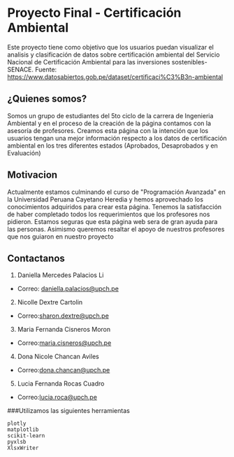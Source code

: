 # Proyecto Final - Certificación Ambiental
Este proyecto tiene como objetivo que los usuarios puedan visualizar el analisis y clasificación de datos sobre certificación ambiental del Servicio Nacional de Certificación Ambiental para las inversiones sostenibles-SENACE. Fuente: https://www.datosabiertos.gob.pe/dataset/certificaci%C3%B3n-ambiental

## ¿Quienes somos?
Somos un grupo de estudiantes del 5to ciclo de la carrera de Ingenieria Ambiental y en el proceso de la creación de la página contamos con la asesoría de profesores. Creamos esta página con la intención que los usuarios tengan una mejor información respecto a los datos de certificación ambiental en los tres diferentes estados (Aprobados, Desaprobados y en Evaluación)

## Motivacion
Actualmente estamos culminando el curso de "Programación Avanzada" en la Universidad Peruana Cayetano Heredia y hemos aprovechado los conocimientos adquiridos para crear esta página. Tenemos la satisfacción de haber completado todos los requerimientos que los profesores nos pidieron. Estamos seguras que esta página web sera de gran ayuda para las personas. Asimismo queremos resaltar el apoyo de nuestros profesores que nos guiaron en nuestro proyecto

## Contactanos
1. Daniella Mercedes Palacios Li
- Correo: daniella.palacios@upch.pe
2. Nicolle Dextre Cartolin
- Correo:sharon.dextre@upch.pe
3. Maria Fernanda Cisneros Moron 
- Correo:maria.cisneros@upch.pe
4. Dona Nicole Chancan Aviles
- Correo:dona.chancan@upch.pe
5. Lucia Fernanda Rocas Cuadro
- Correo:lucia.roca@upch.pe

###Utilizamos las siguientes herramientas 
```
plotly
matplotlib
scikit-learn
pyxlsb
XlsxWriter
```
